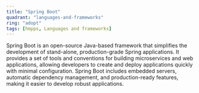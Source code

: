 ```yaml
---
title: "Spring Boot"
quadrant: "languages-and-frameworks"
ring: "adopt"
tags: [hmpps, Languages and frameworks]
---
```


Spring Boot is an open-source Java-based framework that simplifies the development of stand-alone, production-grade Spring applications. It provides a set of tools and conventions for building microservices and web applications, allowing developers to create and deploy applications quickly with minimal configuration. Spring Boot includes embedded servers, automatic dependency management, and production-ready features, making it easier to develop robust applications.
